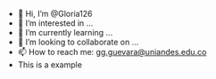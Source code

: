 - 👋 Hi, I’m @Gloria126
- 👀 I’m interested in ...
- 🌱 I’m currently learning ...
- 💞️ I’m looking to collaborate on ...
- 📫 How to reach me: gg.guevara@uniandes.edu.co
- This is a example 


<!---
Gloria126/Gloria126 is a ✨ special ✨ repository because its `README.md` (this file) appears on your GitHub profile.
You can click the Preview link to take a look at your changes.
--->
